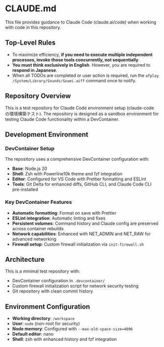 # CLAUDE.md

This file provides guidance to Claude Code (claude.ai/code) when working with code in this repository.

## Top-Level Rules

- To maximize efficiency, **if you need to execute multiple independent processes, invoke those tools concurrently, not sequentially**.
- **You must think exclusively in English**. However, you are required to **respond in Japanese**.
- When all TODOs are completed or user action is required, run the `afplay /System/Library/Sounds/Soumi.aiff` command once to notify.

## Repository Overview

This is a test repository for Claude Code environment setup (claude-code の環境構築テスト). The repository is designed as a sandbox environment for testing Claude Code functionality within a DevContainer.

## Development Environment

### DevContainer Setup

The repository uses a comprehensive DevContainer configuration with:

- **Base**: Node.js 20
- **Shell**: Zsh with Powerline10k theme and fzf integration
- **Editor**: Configured for VS Code with Prettier formatting and ESLint
- **Tools**: Git Delta for enhanced diffs, GitHub CLI, and Claude Code CLI pre-installed

### Key DevContainer Features

- **Automatic formatting**: Format on save with Prettier
- **ESLint integration**: Automatic linting and fixes
- **Persistent volumes**: Command history and Claude config are preserved across container rebuilds
- **Network capabilities**: Enhanced with NET_ADMIN and NET_RAW for advanced networking
- **Firewall setup**: Custom firewall initialization via `init-firewall.sh`

## Architecture

This is a minimal test repository with:

- DevContainer configuration in `.devcontainer/`
- Custom firewall initialization script for network security testing
- Git repository with clean commit history

## Environment Configuration

- **Working directory**: `/workspace`
- **User**: `node` (non-root for security)
- **Node memory**: Configured with `--max-old-space-size=4096`
- **Default editor**: nano
- **Shell**: zsh with enhanced history and fzf integration
